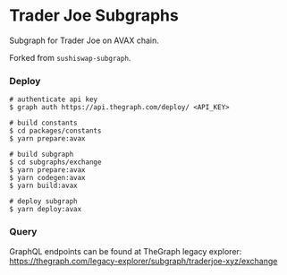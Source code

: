 # Trader Joe Subgraphs

Subgraph for Trader Joe on AVAX chain. 

Forked from `sushiswap-subgraph`. 

### Deploy

```` 
# authenticate api key
$ graph auth https://api.thegraph.com/deploy/ <API_KEY>

# build constants
$ cd packages/constants
$ yarn prepare:avax

# build subgraph
$ cd subgraphs/exchange
$ yarn prepare:avax
$ yarn codegen:avax
$ yarn build:avax

# deploy subgraph
$ yarn deploy:avax
````


### Query

GraphQL endpoints can be found at TheGraph legacy explorer: 
https://thegraph.com/legacy-explorer/subgraph/traderjoe-xyz/exchange